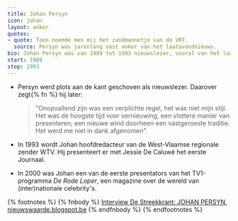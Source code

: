 ```yaml
---
title: Johan Persyn
icon: johan
layout: anker
quotes:
- quote: Toen noemde men mij het zandmannetje van de VRT.
  source: Persyn was jarenlang vast anker van het laatavondnieuws.
bio: Johan Persyn was van 1989 tot 1993 nieuwslezer, vooral van het laatavondnieuws.
start: 1989
stop: 1993
---
```


* Persyn werd plots aan de kant geschoven als nieuwslezer. Daarover zegt{% fn %} hij later:
  > "Onopvallend zijn was een verplichte regel, het was niet mijn stijl. Het was de hoogste tijd voor vernieuwing, een vlottere manier van presenteren, een nieuwe wind doorheen een vastgeroeste traditie. Het werd me niet in dank afgenomen".

* In 1993 wordt Johan hoofdredacteur van de West-Vlaamse regionale zender WTV. Hij presenteert er met Jessie De Caluwé het eerste Journaal.

* In 2000 was Johan een van de eerste presentators van het TV1-programma <cite>De Rode Loper</cite>, een magazine over de wereld van (inter)nationale celebrity's.

{% footnotes %}
{% fnbody %}
<a href="http://nieuwswaarde.blogspot.be/2014/08/interview-de-streekkrant-johan-persyn.html">Interview De Streekkrant: JOHAN PERSYN, nieuwswaarde.blogspot.be</a>
{% endfnbody %}
{% endfootnotes %}
